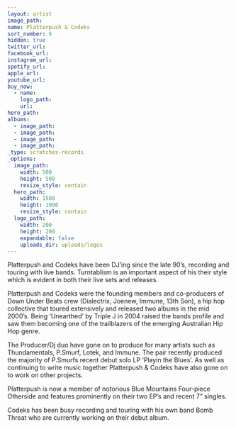 ```yaml
---
layout: artist
image_path:
name: Platterpush & Codeks
sort_number: 6
hidden: true
twitter_url:
facebook_url:
instagram_url:
spotify_url:
apple_url:
youtube_url:
buy_now:
  - name:
    logo_path:
    url:
hero_path:
albums:
  - image_path:
  - image_path:
  - image_path:
  - image_path:
_type: scratches-records
_options:
  image_path:
    width: 500
    height: 500
    resize_style: contain
  hero_path:
    width: 1500
    height: 1000
    resize_style: contain
  logo_path:
    width: 200
    height: 200
    expandable: false
    uploads_dir: uploads/logos
---
```


Platterpush and Codeks have been DJ’ing since the late 90’s, recording and touring with live bands. Turntablism is an important aspect of his their style which is evident in both their live sets and releases.

Platterpush and Codeks were the founding members and co-producers of Down Under Beats crew (Dialectrix, Joenew, Immune, 13th Son), a hip hop collective that toured extensively and released two albums in the mid 2000’s. Being ‘Unearthed’ by Triple J in 2004 raised the bands profile and saw them becoming one of the trailblazers of the emerging Australian Hip Hop genre.

The Producer/Dj duo have gone on to produce for many artists such as Thundamentals, P.Smurf, Lotek, and Immune. The pair recently produced the majority of P.Smurfs recent debut solo LP ‘Playin the Blues’. As well as continuing to write music together Platterpush & Codeks have also gone on to work on other projects.

Platterpush is now a member of notorious Blue Mountains Four-piece Otherside and features prominently on their two EP’s and recent 7” singles.

Codeks has been busy recording and touring with his own band Bomb Threat who are currently working on their debut album.